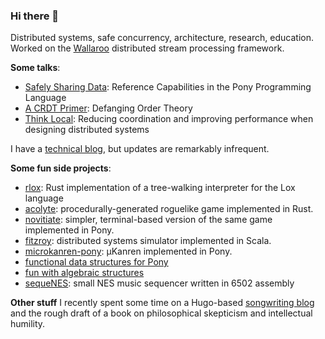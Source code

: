 ### Hi there 👋

Distributed systems, safe concurrency, architecture, research, education. Worked on the [Wallaroo](https://github.com/WallarooLabs/wally) distributed stream processing framework.

__Some talks__:
* [Safely Sharing Data](https://www.youtube.com/watch?v=u1JfYa413fY): Reference Capabilities in the Pony Programming Language
* [A CRDT Primer](https://www.youtube.com/watch?v=OOlnp2bZVRs): Defanging Order Theory
* [Think Local](https://talks.codemotion.com/think-local-reducing-coordination-and-im): Reducing coordination and improving performance when designing distributed systems

I have a [technical blog](https://jtfmumm.com/blog), but updates are remarkably infrequent.

__Some fun side projects__:
* [rlox](https://github.com/jtfmumm/rlox): Rust implementation of a tree-walking interpreter for the Lox language
* [acolyte](https://github.com/jtfmumm/acolyte): procedurally-generated roguelike game implemented in Rust.
* [novitiate](https://github.com/jtfmumm/novitiate): simpler, terminal-based version of the same game implemented in Pony.
* [fitzroy](https://github.com/jtfmumm/fitzroy): distributed systems simulator implemented in Scala.
* [microkanren-pony](https://github.com/jtfmumm/microkanren-pony): μKanren implemented in Pony.
* [functional data structures for Pony](https://github.com/jtfmumm/pony-functional-data)
* [fun with algebraic structures](https://github.com/jtfmumm/algebraic-structures)
* [sequeNES](https://github.com/jtfmumm/sequeNES): small NES music sequencer written in 6502 assembly

__Other stuff__
I recently spent some time on a Hugo-based [songwriting blog](https://organizingsound.com) and the rough draft of a book on philosophical skepticism and intellectual humility.
